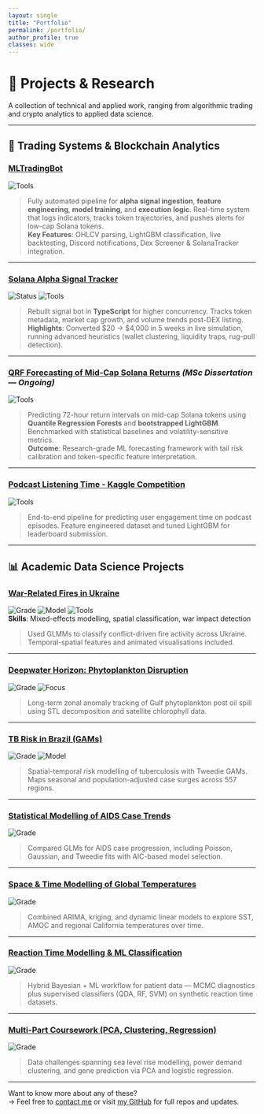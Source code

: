 ```yaml
---
layout: single
title: "Portfolio"
permalink: /portfolio/
author_profile: true
classes: wide
---
```


# 🚀 Projects & Research

A collection of technical and applied work, ranging from algorithmic trading and crypto analytics to applied data science.

---

## 🔁 Trading Systems & Blockchain Analytics

### [MLTradingBot](https://github.com/KetchupJL/Trading-Bot)
![Tools](https://img.shields.io/badge/Tools-Python%2C%20REST%20API%2C%20Solana-informational)
> Fully automated pipeline for **alpha signal ingestion**, **feature engineering**, **model training**, and **execution logic**. Real-time system that logs indicators, tracks token trajectories, and pushes alerts for low-cap Solana tokens.  
**Key Features**: OHLCV parsing, LightGBM classification, live backtesting, Discord notifications, Dex Screener & SolanaTracker integration.

---

### [Solana Alpha Signal Tracker](https://github.com/KetchupJL/Trading-Bot)
![Status](https://img.shields.io/badge/Live_Trades-✓-success) ![Tools](https://img.shields.io/badge/Tools-TypeScript%2C%20FastAPI%2C%20PostgreSQL-informational)  
> Rebuilt signal bot in **TypeScript** for higher concurrency. Tracks token metadata, market cap growth, and volume trends post-DEX listing.  
**Highlights**: Converted $20 → $4,000 in 5 weeks in live simulation, running advanced heuristics (wallet clustering, liquidity traps, rug-pull detection).

---

### [QRF Forecasting of Mid-Cap Solana Returns](https://github.com/KetchupJL/solana-qrf-interval-forecasting) *(MSc Dissertation — Ongoing)*
![Tools](https://img.shields.io/badge/Tools-Python%2C%20LightGBM%2C%20QuantReg%2C%20CCXT-informational)
> Predicting 72-hour return intervals on mid-cap Solana tokens using **Quantile Regression Forests** and **bootstrapped LightGBM**. Benchmarked with statistical baselines and volatility-sensitive metrics.  
**Outcome**: Research-grade ML forecasting framework with tail risk calibration and token-specific feature interpretation.

---

### [Podcast Listening Time - Kaggle Competition](https://github.com/KetchupJL/Python-Challenges-MiniProjects/tree/main/Predict%20Podcast%20Listening%20Time-%20Kaggle%20Competition)
![Tools](https://img.shields.io/badge/Tools-Python%2C%20LightGBM%2C%20EDA-informational)
> End-to-end pipeline for predicting user engagement time on podcast episodes. Feature engineered dataset and tuned LightGBM for leaderboard submission.

---

## 📊 Academic Data Science Projects

### [War-Related Fires in Ukraine](https://github.com/KetchupJL/university-projects/tree/main/Ukraine%20War-Fire%20Project)  
![Grade](https://img.shields.io/badge/Grade-82%25-blue) ![Model](https://img.shields.io/badge/Model-GLMMs-success) ![Tools](https://img.shields.io/badge/Tools-R%2C%20sf%2C%20gganimate-informational)  
**Skills**: Mixed-effects modelling, spatial classification, war impact detection  
> Used GLMMs to classify conflict-driven fire activity across Ukraine. Temporal-spatial features and animated visualisations included.

---

### [Deepwater Horizon: Phytoplankton Disruption](https://github.com/KetchupJL/university-projects/tree/main/Long-Term%20Phytoplankton%20Disruption%20in%20the%20Gulf%20of%20Mexico)  
![Grade](https://img.shields.io/badge/Grade-83%25-blue) ![Focus](https://img.shields.io/badge/Focus-Ecology%2C%20Time-Series-informational)  
> Long-term zonal anomaly tracking of Gulf phytoplankton post oil spill using STL decomposition and satellite chlorophyll data.

---

### [TB Risk in Brazil (GAMs)](https://github.com/KetchupJL/university-projects/tree/main/Statistical%20Data%20Modelling%20Projects%20-%20MTHM506/Coursework%202%20-%20Project)  
![Grade](https://img.shields.io/badge/Grade-76%25-blue) ![Model](https://img.shields.io/badge/Model-GAMs-purple)  
> Spatial-temporal risk modelling of tuberculosis with Tweedie GAMs. Maps seasonal and population-adjusted case surges across 557 regions.

---

### [Statistical Modelling of AIDS Case Trends](https://github.com/KetchupJL/university-projects/tree/main/Statistical%20Data%20Modelling%20Projects%20-%20MTHM506/Coursework%201%20-%20Practical%20Modelling%20Excersises%20and%20Theoretical%20Problems)  
![Grade](https://img.shields.io/badge/Grade-84%25-blue)  
> Compared GLMs for AIDS case progression, including Poisson, Gaussian, and Tweedie fits with AIC-based model selection.

---

### [Space & Time Modelling of Global Temperatures](https://github.com/KetchupJL/university-projects/tree/main/Modelling%20in%20Space%20and%20Time)  
![Grade](https://img.shields.io/badge/Grade-94%25-blue)  
> Combined ARIMA, kriging, and dynamic linear models to explore SST, AMOC and regional California temperatures over time.

---

### [Reaction Time Modelling & ML Classification](https://github.com/KetchupJL/university-projects/tree/main/Advanced%20Topics%20In%20Statistics)  
![Grade](https://img.shields.io/badge/Grade-85%25-blue)  
> Hybrid Bayesian + ML workflow for patient data — MCMC diagnostics plus supervised classifiers (QDA, RF, SVM) on synthetic reaction time datasets.

---

### [Multi-Part Coursework (PCA, Clustering, Regression)](https://github.com/KetchupJL/university-projects/tree/main/MTHM503%20-%20Project)  
![Grade](https://img.shields.io/badge/Grade-74%25-blue)  
> Data challenges spanning sea level rise modelling, power demand clustering, and gene prediction via PCA and logistic regression.

---

Want to know more about any of these?  
→ Feel free to [contact me](/contact) or visit [my GitHub](https://github.com/KetchupJL) for full repos and updates.

